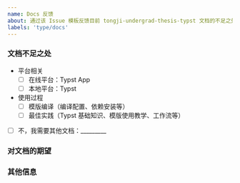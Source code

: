 ```yaml
---
name: Docs 反馈
about: 通过该 Issue 模板反馈目前 tongji-undergrad-thesis-typst 文档的不足之处
labels: 'type/docs'
---
```


### 文档不足之处

<!--在你认为存在缺陷的部分打勾-->

* 平台相关
  * [ ] 在线平台：Typst App
  * [ ] 本地平台：Typst
* 使用过程
  * [ ] 模版编译（编译配置、依赖安装等）
  * [ ] 最佳实践（Typst 基础知识、模版使用教学、工作流等）
* [ ] 不，我需要其他文档：_________

### 对文档的期望

<!--如果可以的话，还希望你能够在下方提供你期望中的文档大纲-->

### 其他信息

<!--这里用于写有关于上述 docs 的其他信息-->
